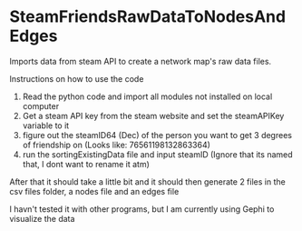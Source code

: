 # SteamFriendsRawDataToNodesAndEdges
Imports data from steam API to create a network map's raw data files.

Instructions on how to use the code
1.  Read the python code and import all modules not installed on local computer
2.  Get a steam API key from the steam website and set the steamAPIKey variable to it
3.  figure out the steamID64 (Dec) of the person you want to get 3 degrees of friendship on (Looks like: 76561198132863364)
4.  run the sortingExistingData file and input steamID (Ignore that its named that, I dont want to rename it atm)

After that it should take a little bit and it should then generate 2 files in the csv files folder, a nodes file and an edges file

I havn't tested it with other programs, but I am currently using Gephi to visualize the data

